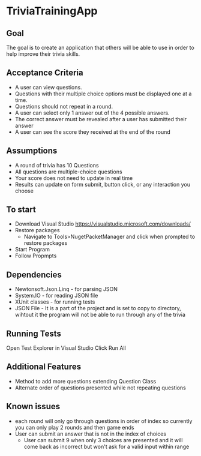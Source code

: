 # TriviaTrainingApp

## Goal
The goal is to create an application that others will be able to use in order to help
improve their trivia skills.  

## Acceptance Criteria
* A user can view questions.
* Questions with their multiple choice options must be displayed one at a time.
* Questions should not repeat in a round.
* A user can select only 1 answer out of the 4 possible answers.
* The correct answer must be revealed after a user has submitted their answer
* A user can see the score they received at the end of the round

## Assumptions
* A round of trivia has 10 Questions
* All questions are multiple-choice questions
* Your score does not need to update in real time
* Results can update on form submit, button click, or any interaction you choose 

## To start 
* Download Visual Studio https://visualstudio.microsoft.com/downloads/
* Restore packages
  * Navigate to Tools>NugetPacketManager and click when prompted to restore packages
* Start Program
* Follow Propmpts

## Dependencies
* Newtonsoft.Json.Linq - for parsing JSON
* System.IO - for reading JSON file
* XUnit classes - for running tests
* JSON File - It is a part of the project and is set to copy to directory, wihtout it the program will not be able to run through any of the trivia

## Running Tests
Open Test Explorer in Visual Studio
Click Run All 


## Additional Features
* Method to add more questions extending Question Class 
* Alternate order of questions presented while not repeating questions 


## Known issues
* each round will only go through questions in order of index so currently you can only play 2 rounds and then game ends
* User can submit an answer that is not in the index of choices 
  * User can submit 9 when only 3 choices are presented and it will come back as incorrect but won't ask for a valid input within range

